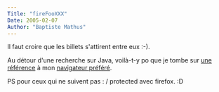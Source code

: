 ```yaml
---
Title: "fireFooXXX"
Date: 2005-02-07
Author: "Baptiste Mathus"
---
```




Il faut croire que les billets s'attirent entre eux :-).

Au détour d'une recherche sur Java, voilà-t-y po que je tombe sur [une
référence](http://java.sun.com/j2se/1.4.2/docs/api/javax/swing/event/EventListenerList.html)
à mon [navigateur
préféré](http://www.mozilla-europe.org/fr/products/firefox/).

PS pour ceux qui ne suivent pas : / protected avec firefox. :D

